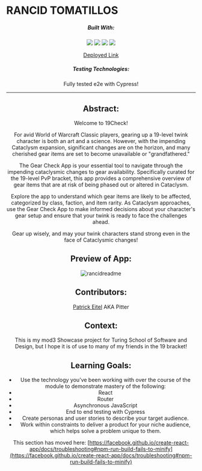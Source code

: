 # RANCID TOMATILLOS
<div align="center">
  
##### Built With:
  <img src="https://img.shields.io/badge/JavaScript-323330?style=for-the-badge&logo=javascript&logoColor=F7DF1E" /> <img src="https://img.shields.io/badge/CSS3-1572B6?style=for-the-badge&logo=css3&logoColor=white" /> <img src="https://img.shields.io/badge/HTML5-E34F26?style=for-the-badge&logo=html5&logoColor=white" />
 <img src="https://shields.io/badge/react-black?logo=react&style=for-the-badge" />


[Deployed Link](https://19check.vercel.app/)

##### Testing Technologies:
Fully tested e2e with Cypress!

  -----
## Abstract:

Welcome to 19Check!

For avid World of Warcraft Classic players, gearing up a 19-level twink character is both an art and a science. However, with the impending Cataclysm expansion, significant changes are on the horizon, and many cherished gear items are set to become unavailable or "grandfathered."

The Gear Check App is your essential tool to navigate through the impending cataclysmic changes to gear availability. Specifically curated for the 19-level PvP bracket, this app provides a comprehensive overview of gear items that are at risk of being phased out or altered in Cataclysm.

Explore the app to understand which gear items are likely to be affected, categorized by class, faction, and item rarity. As Cataclysm approaches, use the Gear Check App to make informed decisions about your character's gear setup and ensure that your twink is ready to face the challenges ahead.

Gear up wisely, and may your twink characters stand strong even in the face of Cataclysmic changes!

## Preview of App:
![rancidreadme]()


## Contributors:
[Patrick Eitel](https://github.com/pitter3) AKA Pitter

## Context:
This is my mod3 Showcase project for Turing School of Software and Design, but I hope it is of use to many of my friends in the 19 bracket!

## Learning Goals:

- Use the technology you’ve been working with over the course of the module to demonstrate mastery of the following:
- React
- Router
- Asynchronous JavaScript
- End to end testing with Cypress
- Create personas and user stories to describe your target audience.
- Work within constraints to deliver a product for your niche audience, which helps solve a problem unique to them.



This section has moved here: [https://facebook.github.io/create-react-app/docs/troubleshooting#npm-run-build-fails-to-minify](https://facebook.github.io/create-react-app/docs/troubleshooting#npm-run-build-fails-to-minify)
